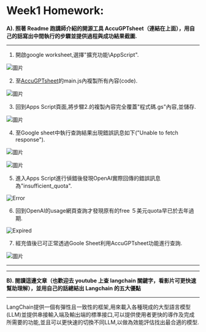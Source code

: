 # Week1 Homework:
**A). 照著 Readme 跑講師介紹的開源工具 AccuGPTsheet（連結在上面），用自己的話寫出中間執行的步驟並提供過程與成功結果截圖.**

---
1. 開啟google worksheet,選擇"擴充功能\AppScript".

![圖片](https://hackmd.io/_uploads/S12xPJml0.png)

2. 至[AccuGPTsheet](https://github.com/accucrazy/AccuGPTsheet)的main.js內複製所有內容(code).

![圖片](https://hackmd.io/_uploads/rksVukmgA.png)

3. 回到Apps Script頁面,將步驟2.的複製內容完全覆蓋"程式碼.gs"內容,並儲存.

 ![圖片](https://hackmd.io/_uploads/SJD2dkQxC.png)
 
4. 至Google sheet中執行查詢結果出現錯誤訊息如下("Unable to fetch response").

 ![圖片](https://hackmd.io/_uploads/B1EaLbFlC.png)
 
 ![圖片](https://hackmd.io/_uploads/BJ0sP-tl0.png)

5. 進入Apps Script進行偵錯後發現OpenAI實際回傳的錯誤訊息為"insufficient_quota".

![Error](https://hackmd.io/_uploads/rkBid-KgR.png)

6. 回到OpenAI的usage網頁查詢才發現原有的free ５美元quota早已於去年過期.

![Expired](https://hackmd.io/_uploads/S1uA_bFeC.png)

7. 經充值後已可正常透過Goole Sheet利用AccuGPTsheet功能進行查詢.

![圖片](https://hackmd.io/_uploads/SkfZ2-YgC.png)



-----


---

**B). 閱讀這邊文章（也歡迎去 youtube 上查 langchain 關鍵字，看影片可更快速幫助理解），並用自己的話總結出 Langchain 的五大優點**

---
LangChain提供一個有彈性且一致性的框架,用來載入各種現成的大型語言模型(LLM)並提供串接輸入端及輸出端的標準接口,可以提供使用者更快的導作及完成所需要的功能,並且可以更快速的切換不同LLM,以做為效能評估找出最合適的模型.



